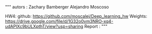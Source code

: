 """
autors :        Zachary Bamberger
                Alejandro Moscoso

HW4:            github: https://github.com/moscalej/Deep_learning_hw
                Weights: https://drive.google.com/file/d/1G32o0vm3NRO-xq4-udAPlXc9bULXpthT/view?usp=sharing
                Report :
"""